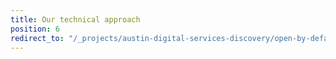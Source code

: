 ```yaml
---
title: Our technical approach
position: 6
redirect_to: "/_projects/austin-digital-services-discovery/open-by-default"
---
```



